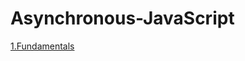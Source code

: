 # Asynchronous-JavaScript
  
[1.Fundamentals](https://github.com/bikz007/Asynchronous-JavaScript/blob/master/Fundamentals.md)
